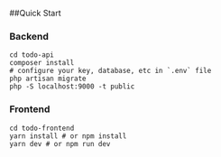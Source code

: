 ##Quick Start

### Backend


```
cd todo-api
composer install
# configure your key, database, etc in `.env` file
php artisan migrate
php -S localhost:9000 -t public

```

### Frontend

```
cd todo-frontend
yarn install # or npm install
yarn dev # or npm run dev
```

